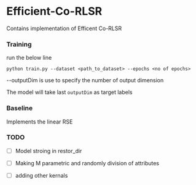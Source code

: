 # Efficient-Co-RLSR
Contains  implementation of  Efficent Co-RLSR

### Training 
run the below line
```
python train.py --dataset <path_to_dataset> --epochs <no of epochs>
```
--outputDim is use to specify the number of output dimension

The model will take last ```outputDim``` as target labels

### Baseline 
Implements the linear RSE

### TODO
- [ ] Model stroing in restor_dir  
- [ ] Making M parametric and randomly division of attributes  
- [ ] adding other kernals  


